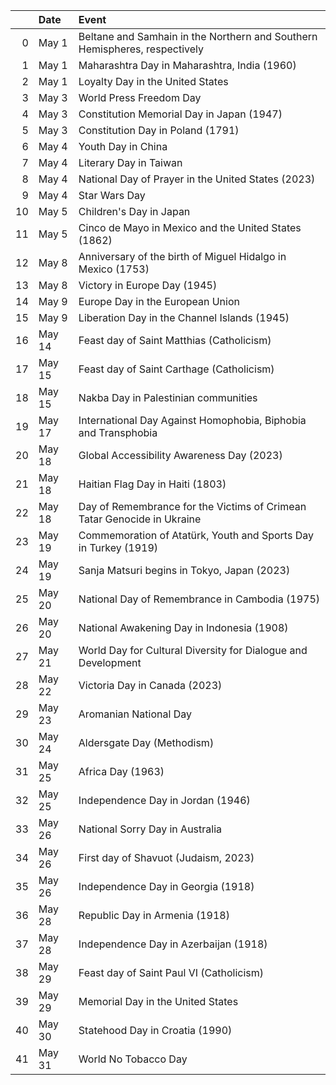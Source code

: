 |    | Date   | Event                                                                      |
|---:|:-------|:---------------------------------------------------------------------------|
|  0 | May 1  | Beltane and Samhain in the Northern and Southern Hemispheres, respectively |
|  1 | May 1  | Maharashtra Day in Maharashtra, India (1960)                               |
|  2 | May 1  | Loyalty Day in the United States                                           |
|  3 | May 3  | World Press Freedom Day                                                    |
|  4 | May 3  | Constitution Memorial Day in Japan (1947)                                  |
|  5 | May 3  | Constitution Day in Poland (1791)                                          |
|  6 | May 4  | Youth Day in China                                                         |
|  7 | May 4  | Literary Day in Taiwan                                                     |
|  8 | May 4  | National Day of Prayer in the United States (2023)                         |
|  9 | May 4  | Star Wars Day                                                              |
| 10 | May 5  | Children's Day in Japan                                                    |
| 11 | May 5  | Cinco de Mayo in Mexico and the United States (1862)                       |
| 12 | May 8  | Anniversary of the birth of Miguel Hidalgo in Mexico (1753)                |
| 13 | May 8  | Victory in Europe Day (1945)                                               |
| 14 | May 9  | Europe Day in the European Union                                           |
| 15 | May 9  | Liberation Day in the Channel Islands (1945)                               |
| 16 | May 14 | Feast day of Saint Matthias (Catholicism)                                  |
| 17 | May 15 | Feast day of Saint Carthage (Catholicism)                                  |
| 18 | May 15 | Nakba Day in Palestinian communities                                       |
| 19 | May 17 | International Day Against Homophobia, Biphobia and Transphobia             |
| 20 | May 18 | Global Accessibility Awareness Day (2023)                                  |
| 21 | May 18 | Haitian Flag Day in Haiti (1803)                                           |
| 22 | May 18 | Day of Remembrance for the Victims of Crimean Tatar Genocide in Ukraine    |
| 23 | May 19 | Commemoration of Atatürk, Youth and Sports Day in Turkey (1919)            |
| 24 | May 19 | Sanja Matsuri begins in Tokyo, Japan (2023)                                |
| 25 | May 20 | National Day of Remembrance in Cambodia (1975)                             |
| 26 | May 20 | National Awakening Day in Indonesia (1908)                                 |
| 27 | May 21 | World Day for Cultural Diversity for Dialogue and Development              |
| 28 | May 22 | Victoria Day in Canada (2023)                                              |
| 29 | May 23 | Aromanian National Day                                                     |
| 30 | May 24 | Aldersgate Day (Methodism)                                                 |
| 31 | May 25 | Africa Day (1963)                                                          |
| 32 | May 25 | Independence Day in Jordan (1946)                                          |
| 33 | May 26 | National Sorry Day in Australia                                            |
| 34 | May 26 | First day of Shavuot (Judaism, 2023)                                       |
| 35 | May 26 | Independence Day in Georgia (1918)                                         |
| 36 | May 28 | Republic Day in Armenia (1918)                                             |
| 37 | May 28 | Independence Day in Azerbaijan (1918)                                      |
| 38 | May 29 | Feast day of Saint Paul VI (Catholicism)                                   |
| 39 | May 29 | Memorial Day in the United States                                          |
| 40 | May 30 | Statehood Day in Croatia (1990)                                            |
| 41 | May 31 | World No Tobacco Day                                                       |